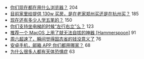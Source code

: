 - [你们现在都在用什么浏览器？](https://www.v2ex.com/t/553239) 204
- [目前家里给提供 130w 买房，是在老家郑州买还是在杭州买？](https://www.v2ex.com/t/553140) 185
- [现在还有多少人学五笔的？](https://www.v2ex.com/t/553308) 150
- [你们支持坐电梯的时候“左行右立”么？](https://www.v2ex.com/t/553268) 123
- [推荐一个 MacOS 上用了就无法自拔的神器 [Hammerspoon]](https://www.v2ex.com/t/553241) 91
- [周六超速了，瞬间觉得固态省的钱没意义了](https://www.v2ex.com/t/553213) 76
- [安卓手机，邮箱 APP 你们都用哪家？](https://www.v2ex.com/t/553265) 68
- [为什么很多人都有天体恐惧症](https://www.v2ex.com/t/553217) 63
